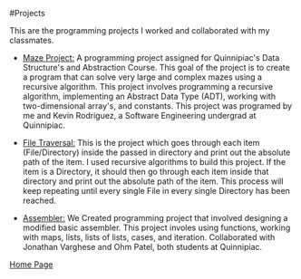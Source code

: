 #Projects

This are the programming projects I worked and collaborated with my classmates.

- [Maze Project:](https://github.com/kevin-rodri/MazeProject)
A programming project assigned for Quinnipiac's Data Structure's and Abstraction Course. This goal of the project is to create a program that can solve very large and complex mazes using a recursive algorithm. This project involves programming a recursive algorithm, implementing an Abstract Data Type (ADT), working with two-dimensional array's, and constants. This project was programed by me and Kevin Rodriguez, a Software Engineering undergrad at Quinnipiac.

- [File Traversal:](https://github.com/GandhiHarsh2003/FileTraversal)
This is the project which goes through each item (File/Directory) inside the passed in directory and print out the absolute path of the item. I used recursive algorithms to build this project. If the item is a Directory, it should then go through each item inside that directory and print out the absolute path of the item. This process will keep repeating until every single File in every single Directory has been reached.

- [Assembler:](https://github.com/GandhiHarsh2003/FileTraversal)
 We Created programming project that involved designing a modified basic assembler. This project involes using functions, working with maps, lists, lists of lists, cases, and iteration. Collaborated with Jonathan Varghese and Ohm Patel, both students at Quinnipiac.

[Home Page](index.md)
